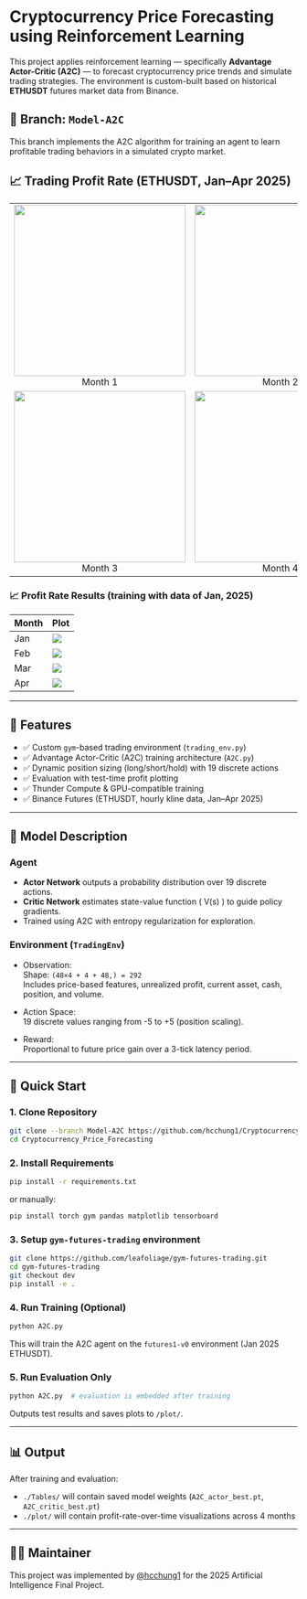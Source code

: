 # Cryptocurrency Price Forecasting using Reinforcement Learning

This project applies reinforcement learning — specifically **Advantage Actor-Critic (A2C)** — to forecast cryptocurrency price trends and simulate trading strategies. The environment is custom-built based on historical **ETHUSDT** futures market data from Binance.

## 📁 Branch: `Model-A2C`
This branch implements the A2C algorithm for training an agent to learn profitable trading behaviors in a simulated crypto market.

## 📈 Trading Profit Rate (ETHUSDT, Jan–Apr 2025)

<table>
  <tr>
    <td align="center"><img src="./plot/A2C_actor_best_1.png" width="300"/><br>Month 1</td>
    <td align="center"><img src="./plot/A2C_actor_best_2.png" width="300"/><br>Month 2</td>
  </tr>
  <tr>
    <td align="center"><img src="./plot/A2C_actor_best_3.png" width="300"/><br>Month 3</td>
    <td align="center"><img src="./plot/A2C_actor_best_4.png" width="300"/><br>Month 4</td>
  </tr>
</table>

### 📈 Profit Rate Results (training with data of Jan, 2025)

| Month | Plot |
|-------|------|
| Jan   | ![](./imgs/train_by_1/A2C_actor_best_1.png) |
| Feb   | ![](./imgs/train_by_1/A2C_actor_best_2.png) |
| Mar   | ![](./imgs/train_by_1/A2C_actor_best_3.png) |
| Apr   | ![](./imgs/train_by_1/A2C_actor_best_4.png) |

---

## 📌 Features

- ✅ Custom `gym`-based trading environment (`trading_env.py`)
- ✅ Advantage Actor-Critic (A2C) training architecture (`A2C.py`)
- ✅ Dynamic position sizing (long/short/hold) with 19 discrete actions
- ✅ Evaluation with test-time profit plotting
- ✅ Thunder Compute & GPU-compatible training
- ✅ Binance Futures (ETHUSDT, hourly kline data, Jan–Apr 2025)

---

## 🧠 Model Description

### Agent
- **Actor Network** outputs a probability distribution over 19 discrete actions.
- **Critic Network** estimates state-value function \( V(s) \) to guide policy gradients.
- Trained using A2C with entropy regularization for exploration.

### Environment (`TradingEnv`)
- Observation:  
  Shape: `(48×4 + 4 + 48,) = 292`  
  Includes price-based features, unrealized profit, current asset, cash, position, and volume.

- Action Space:  
  19 discrete values ranging from -5 to +5 (position scaling).

- Reward:  
  Proportional to future price gain over a 3-tick latency period.

---

## 🚀 Quick Start

### 1. Clone Repository

```bash
git clone --branch Model-A2C https://github.com/hcchung1/Cryptocurrency_Price_Forecasting.git
cd Cryptocurrency_Price_Forecasting
````

### 2. Install Requirements

```bash
pip install -r requirements.txt
```

or manually:

```bash
pip install torch gym pandas matplotlib tensorboard
```

### 3. Setup `gym-futures-trading` environment

```bash
git clone https://github.com/leafoliage/gym-futures-trading.git
cd gym-futures-trading
git checkout dev
pip install -e .
```

### 4. Run Training (Optional)

```bash
python A2C.py
```

This will train the A2C agent on the `futures1-v0` environment (Jan 2025 ETHUSDT).

### 5. Run Evaluation Only

```bash
python A2C.py  # evaluation is embedded after training
```

Outputs test results and saves plots to `/plot/`.

---

## 📊 Output

After training and evaluation:

* `./Tables/` will contain saved model weights (`A2C_actor_best.pt`, `A2C_critic_best.pt`)
* `./plot/` will contain profit-rate-over-time visualizations across 4 months

---

## 👨‍💻 Maintainer

This project was implemented by [@hcchung1](https://github.com/hcchung1) for the 2025 Artificial Intelligence Final Project.
